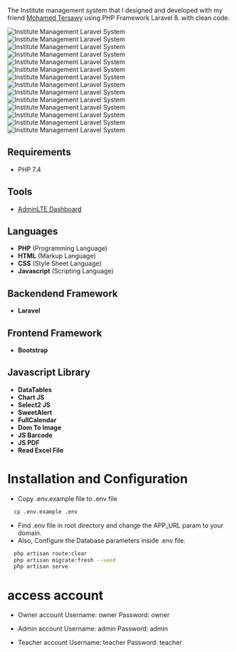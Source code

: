 The Institute management system that I designed and developed with my friend [Mohamed Tersawy](https://github.com/Tersawy) using PHP Framework Laravel 8.
with clean code.

![Institute Management Laravel System](https://laravelspa.github.io/blog/img/portfolio/courses/login.jpeg "Institute Management Laravel System")
![Institute Management Laravel System](https://laravelspa.github.io/blog/img/portfolio/courses/dashboard.jpeg "Institute Management Laravel System")
![Institute Management Laravel System](https://laravelspa.github.io/blog/img/portfolio/courses/settings.jpeg "Institute Management Laravel System")
![Institute Management Laravel System](https://laravelspa.github.io/blog/img/portfolio/courses/create_settings.jpeg "Institute Management Laravel System")
![Institute Management Laravel System](https://laravelspa.github.io/blog/img/portfolio/courses/users.jpeg "Institute Management Laravel System")
![Institute Management Laravel System](https://laravelspa.github.io/blog/img/portfolio/courses/create_user.jpeg "Institute Management Laravel System")
![Institute Management Laravel System](https://laravelspa.github.io/blog/img/portfolio/courses/teachers.jpeg "Institute Management Laravel System")
![Institute Management Laravel System](https://laravelspa.github.io/blog/img/portfolio/courses/create_teacher.jpeg "Institute Management Laravel System")
![Institute Management Laravel System](https://laravelspa.github.io/blog/img/portfolio/courses/students.jpeg "Institute Management Laravel System")
![Institute Management Laravel System](https://laravelspa.github.io/blog/img/portfolio/courses/import_students.jpeg "Institute Management Laravel System")
![Institute Management Laravel System](https://laravelspa.github.io/blog/img/portfolio/courses/courses.jpeg "Institute Management Laravel System")
![Institute Management Laravel System](https://laravelspa.github.io/blog/img/portfolio/courses/create_course.jpeg "Institute Management Laravel System")
![Institute Management Laravel System](https://laravelspa.github.io/blog/img/portfolio/courses/edit_event.jpeg "Institute Management Laravel System")
![Institute Management Laravel System](https://laravelspa.github.io/blog/img/portfolio/courses/color_platte.jpeg "Institute Management Laravel System")

## Requirements
- PHP 7.4


## Tools
- [AdminLTE Dashboard](https://adminlte.io/)

## Languages
- **PHP** (Programming Language)
- **HTML** (Markup Language)
- **CSS** (Style Sheet Language)
- **Javascript** (Scripting Language)

## Backendend Framework
- **Laravel**

## Frontend Framework
- **Bootstrap**

## Javascript Library
- **DataTables**
- **Chart JS**
- **Select2 JS**
- **SweetAlert**
- **FullCalendar**
- **Dom To Image**
- **JS Barcode**
- **JS PDF**
- **Read Excel File**

# Installation and Configuration
- Copy .env.example file to .env file
```bash
  cp .env.example .env
```
- Find .env file in root directory and change the APP_URL param to your domain.
- Also, Configure the Database parameters inside .env file.

```bash
  php artisan route:clear
  php artisan migrate:fresh --seed
  php artisan serve
```

# access account
- Owner account
Username: owner
Password: owner

- Admin account
Username: admin
Password: admin

- Teacher account
Username: teacher
Password: teacher